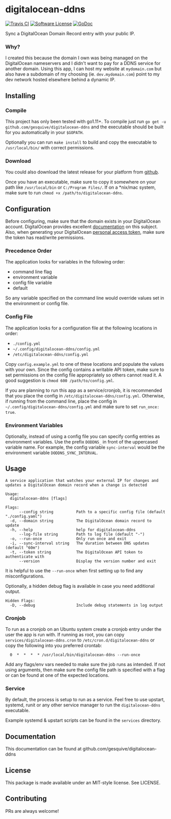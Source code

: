 # digitalocean-ddns
[![Travis CI](https://img.shields.io/travis/gesquive/digitalocean-ddns/master.svg?style=flat-square)](https://travis-ci.org/gesquive/digitalocean-ddns)
[![Software License](https://img.shields.io/badge/License-MIT-orange.svg?style=flat-square)](https://github.com/gesquive/digitalocean-ddns/blob/master/LICENSE)
[![GoDoc](https://img.shields.io/badge/godoc-reference-blue.svg?style=flat-square)](https://godoc.org/github.com/gesquive/digitalocean-ddns)

Sync a DigitalOcean Domain Record entry with your public IP.

### Why?
I created this because the domain I own was being managed on the DigitalOcean nameservers and I didn't want to pay for a DDNS service for another domain. Using this app, I can host my website at `mydomain.com` but also have a subdomain of my choosing (ie. `dev.mydomain.com`) point to my dev network hosted elsewhere behind a dynamic IP.

## Installing

### Compile
This project has only been tested with go1.11+. To compile just run `go get -u github.com/gesquive/digitalocean-ddns` and the executable should be built for you automatically in your `$GOPATH`.

Optionally you can run `make install` to build and copy the executable to `/usr/local/bin/` with correct permissions.

### Download
You could also download the latest release for your platform from [github](https://github.com/gesquive/digitalocean-ddns/releases).

Once you have an executable, make sure to copy it somewhere on your path like `/usr/local/bin` or `C:/Program Files/`.
If on a \*nix/mac system, make sure to run `chmod +x /path/to/digitalocean-ddns`.

## Configuration

Before configuring, make sure that the domain exists in your DigitalOcean account. DigitalOcean provides excellent [documentation](https://www.digitalocean.com/docs/networking/dns/how-to/add-domains/) on this subject.
Also, when generating your DigitalOcean [personal access token](https://www.digitalocean.com/docs/api/create-personal-access-token/), make sure the token has read/write permissions.


### Precedence Order
The application looks for variables in the following order:
 - command line flag
 - environment variable
 - config file variable
 - default

So any variable specified on the command line would override values set in the environment or config file.

### Config File
The application looks for a configuration file at the following locations in order:
 - `./config.yml`
 - `~/.config/digitalocean-ddns/config.yml`
 - `/etc/digitalocean-ddns/config.yml`

Copy `config.example.yml` to one of these locations and populate the values with your own. Since the config contains a writable API token, make sure to set permissions on the config file appropriately so others cannot read it. A good suggestion is `chmod 600 /path/to/config.yml`.

If you are planning to run this app as a service/cronjob, it is recommended that you place the config in `/etc/digitalocean-ddns/config.yml`. Otherwise, if running from the command line, place the config in `~/.config/digitalocean-ddns/config.yml` and make sure to set `run_once: true`.

### Environment Variables
Optionally, instead of using a config file you can specify config entries as environment variables. Use the prefix `DODDNS_` in front of the uppercased variable name. For example, the config variable `sync-interval` would be the environment variable `DODDNS_SYNC_INTERVAL`.

## Usage

```console
A service application that watches your external IP for changes and updates a DigitalOcean domain record when a change is detected

Usage:
  digitalocean-ddns [flags]

Flags:
      --config string          Path to a specific config file (default "./config.yaml")
  -d, --domain string          The DigitalOcean domain record to update
  -h, --help                   help for digitalocean-ddns
      --log-file string        Path to log file (default "-")
  -o, --run-once               Only run once and exit
  -i, --sync-interval string   The duration between DNS updates (default "60m")
  -t, --token string           The DigitalOcean API token to authenticate with
      --version                Display the version number and exit
```

It is helpful to use the `--run-once` when first setting up to find any misconfigurations.

Optionally, a hidden debug flag is available in case you need additional output.
```console
Hidden Flags:
  -D, --debug                  Include debug statements in log output
```


### Cronjob
To run as a cronjob on an Ubuntu system create a cronjob entry under the user the app is run with. If running as root, you can copy `services/digitalocean-ddns.cron` to `/etc/cron.d/digitalocean-ddns` or copy the following into you preferred crontab:
```shell
  0  *  *  *  * /usr/local/bin/digitalocean-ddns --run-once
```

Add any flags/env vars needed to make sure the job runs as intended. If not using arguments, then make sure the config file path is specified with a flag or can be found at one of the expected locations.

### Service
By default, the process is setup to run as a service. Feel free to use upstart, systemd, runit or any other service manager to run the `digitalocean-ddns` executable.

Example systemd & upstart scripts can be found in the `services` directory.

## Documentation

This documentation can be found at github.com/gesquive/digitalocean-ddns

## License

This package is made available under an MIT-style license. See LICENSE.

## Contributing

PRs are always welcome!
